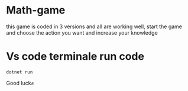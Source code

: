 # Math-game
this game is coded in 3 versions and all are working well, start the game and choose the action you want and increase your knowledge

# Vs code terminale run code
```
dotnet run
```

Good luck✊
